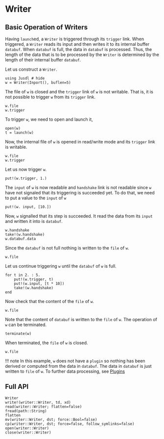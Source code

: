 # Writer 

## Basic Operation of Writers
Having `launch`ed, a `Writer` is triggered through its `trigger` link. When triggered, a `Writer` reads its input and then writes it to its internal buffer `databuf`. When `databuf`  is full, the data in `databuf` is processed. Thus, the length of the data that is to be processed by the `Writer` is determined by the length of their internal buffer `databuf`. 

Let us construct a `Writer`. 
```@repl writer_ex
using Jusdl # hide 
w = Writer(Inport(), buflen=5)
```
The file of `w` is closed and the `trigger` link of `w` is not writable. That is, it is not possible to trigger `w` from its `trigger` link.
```@repl writer_ex
w.file 
w.trigger
```
To trigger `w`, we need to open and launch it, 
```@repl writer_ex
open(w)
t = launch(w)
```
Now, the internal file of `w` is opened in read/write mode and its `trigger` link is writable. 
```@repl writer_ex
w.file
w.trigger
```
Let us now trigger `w`. 
```@repl writer_ex
put!(w.trigger, 1.)
```
The `input` of `w` is now readable and `handshake` link is not readable since `w` have not signaled that its triggering is succeeded yet. To do that, we need to put a value to the `input` of `w`
```@repl writer_ex
put!(w. input, [10.])
```
Now, `w` signalled that its step is succeeded. It read the data from its `input` and written it into is `databuf`. 
```@repl writer_ex 
w.handshake
take!(w.handshake)
w.databuf.data
```
Since the `databuf` is not full nothing is written to the `file` of `w`. 
```@repl writer_ex
w.file
```
Let us continue triggering `w` until the `databuf` of `w` is full.
```@repl writer_ex
for t in 2. : 5.
    put!(w.trigger, t)
    put!(w.input, [t * 10])
    take!(w.handshake)
end
```
Now check that the content of the `file` of `w`.
```@repl writer_ex 
w.file
```
Note that the content of `databuf` is written to the `file` of `w`. The operation of `w` can be terminated. 
```@repl writer_ex
terminate(w)
```
When terminated, the `file` of `w` is closed.
```@repl writer_ex
w.file
```


!!! note 
    In this example, `w` does not have a `plugin` so nothing has been derived or computed from the data in `databuf`. The data in `databuf` is just written to `file` of `w`. To further data processing, see [Plugins](@ref)

## Full API 
```@docs 
Writer
write!(writer::Writer, td, xd)
read(writer::Writer; flatten=false) 
fread(path::String)
flatten
mv(writer::Writer, dst; force::Bool=false)
cp(writer::Writer, dst; force=false, follow_symlinks=false)
open(writer::Writer)
close(writer::Writer)
```

